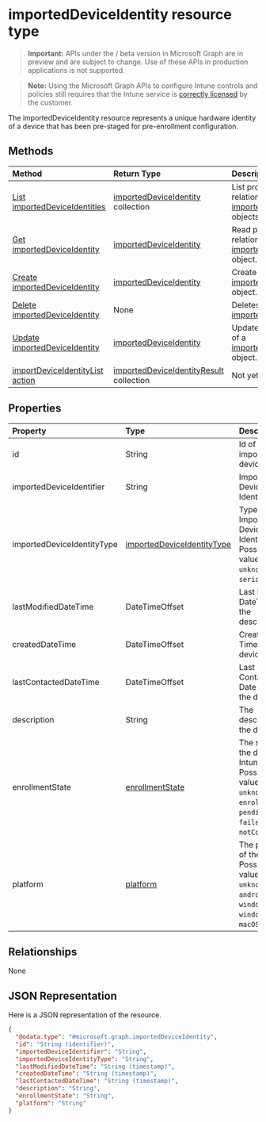 ﻿# importedDeviceIdentity resource type

> **Important:** APIs under the / beta version in Microsoft Graph are in preview and are subject to change. Use of these APIs in production applications is not supported.

> **Note:** Using the Microsoft Graph APIs to configure Intune controls and policies still requires that the Intune service is [correctly licensed](https://go.microsoft.com/fwlink/?linkid=839381) by the customer.

The importedDeviceIdentity resource represents a unique hardware identity of a device that has been pre-staged for pre-enrollment configuration.
## Methods
|Method|Return Type|Description|
|:---|:---|:---|
|[List importedDeviceIdentities](../api/intune_enrollment_importeddeviceidentity_list.md)|[importedDeviceIdentity](../resources/intune_enrollment_importeddeviceidentity.md) collection|List properties and relationships of the [importedDeviceIdentity](../resources/intune_enrollment_importeddeviceidentity.md) objects.|
|[Get importedDeviceIdentity](../api/intune_enrollment_importeddeviceidentity_get.md)|[importedDeviceIdentity](../resources/intune_enrollment_importeddeviceidentity.md)|Read properties and relationships of the [importedDeviceIdentity](../resources/intune_enrollment_importeddeviceidentity.md) object.|
|[Create importedDeviceIdentity](../api/intune_enrollment_importeddeviceidentity_create.md)|[importedDeviceIdentity](../resources/intune_enrollment_importeddeviceidentity.md)|Create a new [importedDeviceIdentity](../resources/intune_enrollment_importeddeviceidentity.md) object.|
|[Delete importedDeviceIdentity](../api/intune_enrollment_importeddeviceidentity_delete.md)|None|Deletes a [importedDeviceIdentity](../resources/intune_enrollment_importeddeviceidentity.md).|
|[Update importedDeviceIdentity](../api/intune_enrollment_importeddeviceidentity_update.md)|[importedDeviceIdentity](../resources/intune_enrollment_importeddeviceidentity.md)|Update the properties of a [importedDeviceIdentity](../resources/intune_enrollment_importeddeviceidentity.md) object.|
|[importDeviceIdentityList action](../api/intune_enrollment_importeddeviceidentity_importdeviceidentitylist.md)|[importedDeviceIdentityResult](../resources/intune_enrollment_importeddeviceidentityresult.md) collection|Not yet documented|

## Properties
|Property|Type|Description|
|:---|:---|:---|
|id|String|Id of the imported device identity|
|importedDeviceIdentifier|String|Imported Device Identifier|
|importedDeviceIdentityType|[importedDeviceIdentityType](../resources/intune_enrollment_importeddeviceidentitytype.md)|Type of Imported Device Identity. Possible values are: `unknown`, `imei`, `serialNumber`.|
|lastModifiedDateTime|DateTimeOffset|Last Modified DateTime of the description|
|createdDateTime|DateTimeOffset|Created Date Time of the device|
|lastContactedDateTime|DateTimeOffset|Last Contacted Date Time of the device|
|description|String|The description of the device|
|enrollmentState|[enrollmentState](../resources/intune_enrollment_enrollmentstate.md)|The state of the device in Intune. Possible values are: `unknown`, `enrolled`, `pendingReset`, `failed`, `notContacted`.|
|platform|[platform](../resources/intune_enrollment_platform.md)|The platform of the Device. Possible values are: `unknown`, `ios`, `android`, `windows`, `windowsMobile`, `macOS`.|

## Relationships
None
## JSON Representation
Here is a JSON representation of the resource.
<!-- {
  "blockType": "resource",
  "keyProperty": "id",
  "@odata.type": "microsoft.graph.importedDeviceIdentity"
}
-->
``` json
{
  "@odata.type": "#microsoft.graph.importedDeviceIdentity",
  "id": "String (identifier)",
  "importedDeviceIdentifier": "String",
  "importedDeviceIdentityType": "String",
  "lastModifiedDateTime": "String (timestamp)",
  "createdDateTime": "String (timestamp)",
  "lastContactedDateTime": "String (timestamp)",
  "description": "String",
  "enrollmentState": "String",
  "platform": "String"
}
```



